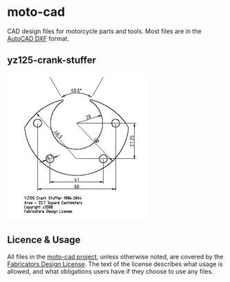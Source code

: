 # moto-cad

CAD design files for motorcycle parts and tools.  Most files are in the [AutoCAD DXF](https://en.wikipedia.org/wiki/AutoCAD_DXF) format.

## yz125-crank-stuffer

![yz125-crank-stuffer](yz125-crank-stuffer.png)

## Licence & Usage

All files in the
[moto-cad project](https://github.com/glevand/moto-cad),
unless otherwise noted, are covered by the 
[Fabricators Design License](https://github.com/glevand/moto-cad/blob/master/fabricators-design-license.txt).
The text of the license describes what usage is allowed, and what obligations users have if they choose to use any files.
